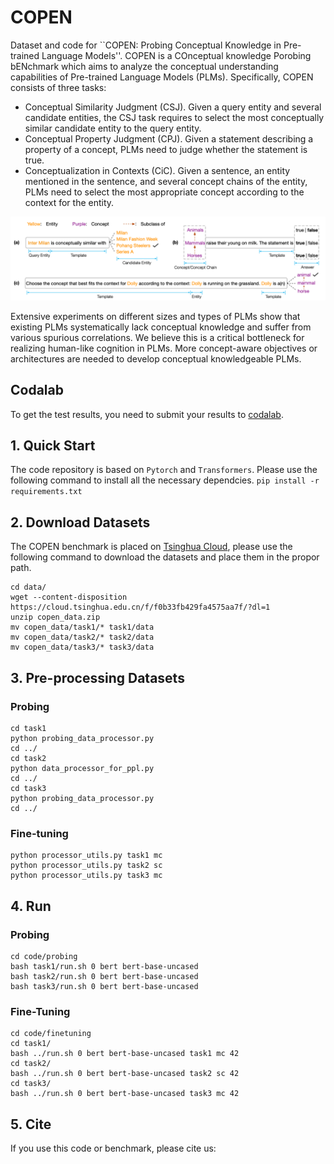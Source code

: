 # COPEN
Dataset and code for ``COPEN: Probing Conceptual Knowledge in Pre-trained Language Models''.
COPEN is a COnceptual knowledge Porobing bENchmark which aims to analyze the conceptual understanding capabilities of Pre-trained Language Models (PLMs).
Specifically, COPEN consists of three tasks: 
- Conceptual Similarity Judgment (CSJ). Given a query entity and several candidate entities, the CSJ task requires to 
select the most conceptually similar candidate entity to the query entity. 
- Conceptual Property Judgment (CPJ). Given a statement describing a property of 
a concept, PLMs need to judge whether the statement is true. 
- Conceptualization in Contexts (CiC). Given a sentence, an entity mentioned in the sentence, and several concept chains of the entity, PLMs need to select the most appropriate concept according to the context for the entity.

![Examples](./imgs/copen-archi.png)

Extensive experiments on different sizes and types of PLMs show that existing PLMs systematically lack conceptual knowledge and suffer from various spurious correlations. We believe this is a critical bottleneck for realizing human-like cognition in PLMs. More concept-aware objectives or architectures are needed to develop conceptual knowledgeable PLMs. 

## Codalab
To get the test results, you need to submit your results to [codalab](https://codalab.lisn.upsaclay.fr/competitions/8542).

## 1. Quick Start
The code repository is based on `Pytorch` and `Transformers`. Please use the following command to install all 
the necessary dependcies.
`pip install -r requirements.txt`

## 2. Download Datasets
The COPEN benchmark is placed on [Tsinghua Cloud](https://cloud.tsinghua.edu.cn/f/f0b33fb429fa4575aa7f/?dl=1), please use the following command to download the datasets and place them
in the propor path.
```shell
cd data/
wget --content-disposition https://cloud.tsinghua.edu.cn/f/f0b33fb429fa4575aa7f/?dl=1
unzip copen_data.zip 
mv copen_data/task1/* task1/data
mv copen_data/task2/* task2/data
mv copen_data/task3/* task3/data 
```

## 3. Pre-processing Datasets
### Probing
```shell
cd task1
python probing_data_processor.py
cd ../
cd task2
python data_processor_for_ppl.py
cd ../
cd task3
python probing_data_processor.py
cd ../
```

### Fine-tuning
```shell
python processor_utils.py task1 mc 
python processor_utils.py task2 sc
python processor_utils.py task3 mc 
```

## 4. Run 
### Probing
```shell
cd code/probing
bash task1/run.sh 0 bert bert-base-uncased
bash task2/run.sh 0 bert bert-base-uncased
bash task3/run.sh 0 bert bert-base-uncased
```

### Fine-Tuning
```shell
cd code/finetuning
cd task1/ 
bash ../run.sh 0 bert bert-base-uncased task1 mc 42
cd task2/ 
bash ../run.sh 0 bert bert-base-uncased task2 sc 42
cd task3/ 
bash ../run.sh 0 bert bert-base-uncased task3 mc 42
```
## 5. Cite
If you use this code or benchmark, please cite us:
```
```

